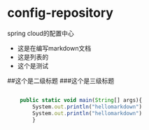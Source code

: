 # config-repository
spring cloud的配置中心

* 这是在编写markdown文档
* 这是列表的
* 这个是测试

##这个是二级标题
###这个是三级标题
```javascript

	public static void main(String[] args){
		System.out.println("hellomarkdown")
        System.out.println("hellomarkdown")
		}
```